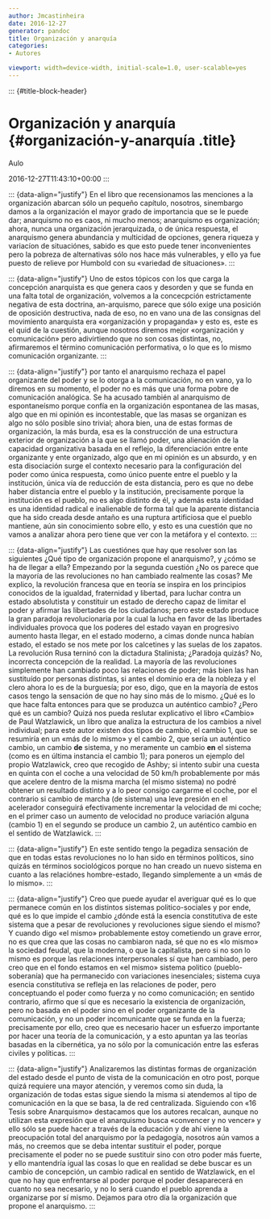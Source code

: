 ```yaml
---
author: Jmcastinheira
date: 2016-12-27
generator: pandoc
title: Organización y anarquía
categories:
- Autores

viewport: width=device-width, initial-scale=1.0, user-scalable=yes
---
```


::: {#title-block-header}
# Organización y anarquía {#organización-y-anarquía .title}

Aulo

2016-12-27T11:43:10+00:00
:::

::: {data-align="justify"}
En el libro que recensionamos las menciones a la organización abarcan
sólo un pequeño capítulo, nosotros, sinembargo damos a la organización
el mayor grado de importancia que se le puede dar; anarquismo no es
caos, ni mucho menos; anarquismo es organización; ahora, nunca una
organización jerarquizada, o de única respuesta, el anarquismo genera
abundancia y multicidad de opciones, genera riqueza y variacíon de
situaciónes, sabido es que esto puede tener inconvenientes pero la
pobreza de alternativas sólo nos hace más vulnerables, y ello ya fue
puesto de relieve por Humbold con su «variedad de situaciones».
:::

::: {data-align="justify"}
Uno de estos tópicos con los que carga la concepción anarquista es que
genera caos y desorden y que se funda en una falta total de
organización, volvemos a la concecpción estrictamente negativa de esta
doctrina, an-arquismo, parece que sólo exige una posición de oposición
destructiva, nada de eso, no en vano una de las consignas del movimiento
anarquista era «organización y propaganda» y esto es, este es el quid de
la cuestión, aunque nosotros diremos mejor «organización y comunicación»
pero adivirtiendo que no son cosas distintas, no, afirmaremos el término
comunicación performativa, o lo que es lo mismo comunicación
organizante.
:::

::: {data-align="justify"}
por tanto el anarquismo rechaza el papel organizante del poder y se lo
otorga a la comunicación, no en vano, ya lo diremos en su momento, el
poder no es más que una forma pobre de comunicación analógica. Se ha
acusado también al anarquismo de espontaneísmo porque confía en la
organización espontanea de las masas, algo que en mi opinión es
incontestable, que las masas se organizan es algo no sólo posible sino
trivial; ahora bien, una de estas formas de organización, la más burda,
esa es la construcción de una estructura exterior de organización a la
que se llamó poder, una alienación de la capacidad organizativa basada
en el reflejo, la diferenciación entre ente organizante y ente
organizado, algo que en mi opinión es un absurdo, y en esta disociación
surge el contexto necesario para la configuración del poder como única
respuesta, como único puente entre el pueblo y la institución, única vía
de reducción de esta distancia, pero es que no debe haber distancia
entre el pueblo y la institución, precisamente porque la institución es
el pueblo, no es algo distinto de él, y además esta identidad es una
identidad radical e inalienable de forma tal que la aparente distancia
que ha sido creada desde antaño es una ruptura artificiosa que el pueblo
mantiene, aún sin conocimiento sobre ello, y esto es una cuestión que no
vamos a analizar ahora pero tiene que ver con la metáfora y el contexto.
:::

::: {data-align="justify"}
Las cuestiónes que hay que resolver son las siguientes ¿Qué tipo de
organización propone el anarquismo?, y ¿cómo se ha de llegar a ella?
Empezando por la segunda cuestión ¿No os parece que la mayoría de las
revoluciones no han cambiado realmente las cosas? Me explico, la
revolución francesa que en teoría se inspira en los principios conocidos
de la igualdad, fraternidad y libertad, para luchar contra un estado
absolutista y constituir un estado de derecho capaz de limitar el poder
y afirmar las libertades de los ciudadanos; pero este estado produce la
gran paradoja revolucionaria por la cual la lucha en favor de las
libertades individuales provoca que los poderes del estado vayan en
progresivo aumento hasta llegar, en el estado moderno, a cimas donde
nunca habían estado, el estado se nos mete por los calcetines y las
suelas de los zapatos. La revolución Rusa terninó con la dictadura
Stalinista; ¿Paradoja quizás? No, incorrecta concepción de la realidad.
La mayoría de las revoluciones simplemente han cambiado poco las
relaciones de poder; más bien las han sustituído por personas distintas,
si antes el dominio era de la nobleza y el clero ahora lo es de la
burguesía; por eso, digo, que en la mayoría de estos casos tengo la
sensación de que no hay sino más de lo mismo. ¿Qué es lo que hace falta
entonces para que se produzca un auténtico cambio? ¿Pero qué es un
cambio? Quizá nos pueda reslutar explicativo el libro «Cambio» de Paul
Watzlawick, un libro que analiza la estructura de los cambios a nivel
individual; para este autor existen dos tipos de cambio, el cambio 1,
que se resumiría en un «más de lo mismo» y el cambio 2, que sería un
auténtico cambio, un cambio **de** sistema, y no meramente un cambio
**en** el sistema (como es en última instancia el cambio 1); para
poneros un ejemplo del propio Watzlawick, creo que recogido de Ashby; si
intento subir una cuesta en quinta con el coche a una velocidad de 50
km/h probablemente por más que acelere dentro de la misma marcha (el
mismo sistema) no podré obtener un resultado distinto y a lo peor
consigo cargarme el coche, por el contrario si cambio de marcha (de
sistema) una leve presión en el acelerador conseguirá efectivamente
incrementar la velocidad de mi coche; en el primer caso un aumento de
velocidad no produce variación alguna (cambio 1) en el segundo se
produce un cambio 2, un auténtico cambio en el sentido de Watzlawick.
:::

::: {data-align="justify"}
En este sentido tengo la pegadiza sensación de que en todas estas
revoluciones no lo han sido en términos políticos, sino quizás en
términos sociológicos porque no han creado un nuevo sistema en cuanto a
las relaciónes hombre-estado, llegando simplemente a un «más de lo
mismo».
:::

::: {data-align="justify"}
Creo que puede ayudar el averiguar qué es lo que permanece común en los
distintos sistemas politico-sociales y por ende, qué es lo que impide el
cambio ¿dónde está la esencia constitutiva de este sistema que a pesar
de revoluciones y revoluciones sigue siendo el mismo? Y cuando digo «el
mismo» probablemente estoy cometiendo un grave error, no es que crea que
las cosas no cambiaron nada, sé que no es «lo mismo» la sociedad feudal,
que la moderna, o que la capitalista, pero si no son lo mismo es porque
las relaciones interpersonales sí que han cambiado, pero creo que en el
fondo estamos en «el mismo» sistema politico (pueblo-soberanía) que ha
permanecido con variaciones inesenciales; sistema cuya esencia
constitutiva se refleja en las relaciones de poder, pero conceptuando el
poder como fuerza y no como comunicación; en sentido contrario, afirmo
que sí que es necesario la existencia de organización, pero no basada en
el poder sino en el poder organizante de la comunicación, y no un poder
incomunicante que se funda en la fuerza; precisamente por ello, creo que
es necesario hacer un esfuerzo importante por hacer una teoría de la
comunicación, y a esto apuntan ya las teorías basadas en la cibernética,
ya no sólo por la comunicación entre las esferas civiles y políticas.
:::

::: {data-align="justify"}
Analizaremos las distintas formas de organización del estado desde el
punto de vista de la comunicación en otro post, porque quizá requiere
una mayor atención, y veremos como sin duda, la organización de todas
estas sigue siendo la misma si atendemos al tipo de comunicación en la
que se basa, la de red centralizada. Siguiendo con «16 Tesis sobre
Anarquismo» destacamos que los autores recalcan, aunque no utilizan esta
expresión que el anarquismo busca «convencer y no vencer» y ello sólo se
puede hacer a través de la educación y de ahí viene la preocupación
total del anarquismo por la pedagogía, nosotros aún vamos a más, no
creemos que se deba intentar sustituir el poder, porque precisamente el
poder no se puede sustituir sino con otro poder más fuerte, y ello
mantendría igual las cosas lo que en realidad se debe buscar es un
cambio de concepción, un cambio radical en sentido de Watzlawick, en el
que no hay que enfrentarse al poder porque el poder desaparecerá en
cuanto no sea necesario, y no lo será cuando el pueblo aprenda a
organizarse por sí mismo. Dejamos para otro día la organización que
propone el anarquismo.
:::
